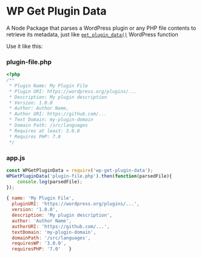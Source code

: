 # WP Get Plugin Data 

A Node Package that parses a WordPress plugin or any PHP file contents to retrieve its metadata, just like [`get_plugin_data()`](https://developer.wordpress.org/reference/functions/get_plugin_data/) WordPress function

Use it like this:

### plugin-file.php
```php
<?php
/**
 * Plugin Name: My Plugin File
 * Plugin URI: https://wordpress.org/plugins/...
 * Description: My plugin description
 * Version: 1.0.0
 * Author: Author Name,
 * Author URI: https://github.com/... 
 * Text Domain: my-plugin-domain
 * Domain Path: /src/languages
 * Requires at least: 3.0.0
 * Requires PHP: 7.0
 */
 ```

### app.js
```js
const WPGetPluginData = require('wp-get-plugin-data');
WPGetPluginData('plugin-file.php').then(function(parsedFile){    
    console.log(parsedFile);
});
```

```js
{ name: 'My Plugin File',
  pluginURI: 'https://wordpress.org/plugins/...',
  version: '1.0.0',
  description: 'My plugin description',
  author: 'Author Name',
  authorURI: 'https://github.com/...',
  textDomain: 'my-plugin-domain',
  domainPath: '/src/languages',  
  requiresWP: '3.0.0',
  requiresPHP: '7.0'   }
```
